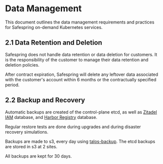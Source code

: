 # Data Management

This document outlines the data management requirements and practices for Safespring on-demand Kubernetes services.

## 2.1 Data Retention and Deletion

Safespring does not handle data retention or data deletion for customers. It is the responsibility of the customer to manage their data retention and deletion policies.

After contract expiration, Safespring will delete any leftover data associated with the customer's account within 6 months or the contractually specified period.

## 2.2 Backup and Recovery

Automatic backups are created of the control-plane etcd, as well as [Zitadel IAM](https://zitadel.com/) database, and [Harbor Registry](https://goharbor.io/) database.

Regular restore tests are done during upgrades and during disaster recovery simulations.

Backups are made to s3, every day using [talos-backup](https://github.com/siderolabs/talos-backup). The etcd backups are stored in s3 at 2 sites.

All backups are kept for 30 days.

